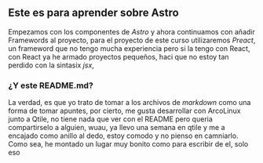 ## Este es para aprender sobre Astro

Empezamos con los componentes de *Astro* y ahora continuamos con añadir Framewords al proyecto, para el proyecto de este curso utilizaremos *Preact*, un frameword que no tengo mucha experiencia pero si la tengo con React, con React ya he armado proyectos pequeños, haci que no estoy tan perdido con la sintasix *jsx*,

### ¿Y este README.md?
La verdad, es que yo trato de tomar a los archivos de *markdown* como una forma de tomar apuntes, por cierto, me gusta desarrollar con ArcoLinux junto a Qtile, no tiene nada que ver con el README pero queria compartirselo a alguien, wuau, ya llevo una semana en qtile y me a encajado como anillo al dedo, estoy comodo y no pienso en camniarlo. Como sea, he montado un lugar muy bonito como para escribir de el, solo eso
